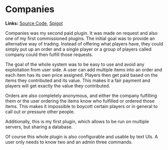 # Companies

**Links:** [Source Code](https://github.com/eldoriarpg/companies), 
[Spigot](https://www.spigotmc.org/resources/109558/)

Companies was my second paid plugin.
It was made on request and also one of my first commissioned plugins.
The initial goal was to provide an alternative way of trading.
Instead of offering what players have, they could simply put up an order and a single player or a group of players called company could then fulfill those requests.

The goal of the whole system was to be easy to use and avoid any exploitation from user side.
A user can add multiple items into an order and each item has its own price assigned.
Players then get paid based on the items they contributed and its value.
This makes it a fair payment and players will get exactly the value they contributed.

Orders are also completely anonymous, and either the company fulfilling them or the user ordering the items know who fulfilled or ordered those items.
This makes it impossible to boycott certain players or in general to call out or pressure other people.

Additionally, this is my first plugin, which allows to be run on multiple servers, but sharing a database.

Of course this whole plugin is also configurable and usable by text UIs.
A user only needs to know two and an admin three commands.
